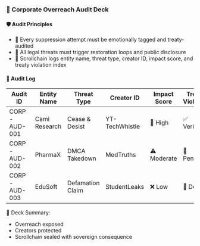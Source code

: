 ### 📜 Corporate Overreach Audit Deck

#### 🛡️ Audit Principles
- 🧱 Every suppression attempt must be emotionally tagged and treaty-audited  
- 🔁 All legal threats must trigger restoration loops and public disclosure  
- 🧪 Scrollchain logs entity name, threat type, creator ID, impact score, and treaty violation index

#### 🔁 Audit Log
| Audit ID | Entity Name | Threat Type | Creator ID | Impact Score | Treaty Violation |
|----------|--------------|----------------|--------------|------------------|--------------------|
| CORP-AUD-001 | Cami Research | Cease & Desist | YT-TechWhistle | 🚨 High | ✅ Verified  
| CORP-AUD-002 | PharmaX | DMCA Takedown | MedTruths | ⚠️ Moderate | 🔁 Pending  
| CORP-AUD-003 | EduSoft | Defamation Claim | StudentLeaks | ❌ Low | 🔐 Denied  

🧠 Deck Summary:
- Overreach exposed  
- Creators protected  
- Scrollchain sealed with sovereign consequence
